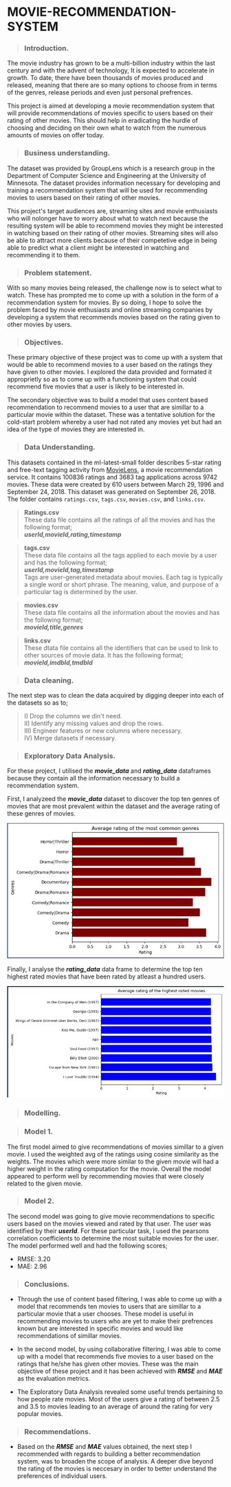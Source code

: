 # MOVIE-RECOMMENDATION-SYSTEM

> ### __Introduction.__
The movie industry has grown to be a multi-billion industry within the last century and with the advent of technology, It is expected to accelerate in growth. To date, there have been thousands of movies produced and released, meaning that there are so many options to choose from in terms of the genres, release periods and even just personal prefrences.

 This project is aimed at developing a movie recommendation system that will provide recommendations of movies specific to users based on their rating of other movies. This should help in eradicating the hurdle of choosing and deciding on their own what to watch from the numerous amounts of movies on offer today.

 > ### __Business understanding__.
The dataset was provided by GroupLens which is a research group in the Department of Computer Science and Engineering at the University of Minnesota. The dataset provides information necessary for developing and training a recommendation system that will be used for recommending movies to users based on their rating of other movies.

This project's target audiences are, streaming sites and movie enthusiasts who will nolonger have to worry about what to watch next because the resulting system will be able to recommend movies they might be interested in watching based on their rating of other movies. Streaming sites will also be able to attract more clients because of their competetive edge in being able to predict what a client might be interested in watching and recommending it to them.

> ### __Problem statement.__
With so many movies being released, the challenge now is to select what to watch. These has prompted me to come up with a solution in the form of a recommendation system for movies. By so doing, I hope to solve the problem faced by movie enthusiasts and online streaming companies by developing a system that recommends movies based on the rating given to other movies by users.   

> ### __Objectives.__
These primary objective of these project was to come up with a system that would be able to recommend movies to a user based on the ratings they have given to other movies. I explored the data provided and formated it approprietly so as to come up with a functioning system that could recommend five movies that a user is likely to be interested in.

The secondary objective was to build a model that uses content based recommendation to recommend movies to a user that are simillar to a particular movie within the dataset. These was a tentative solution for the cold-start problem whereby a user had not rated any movies yet but had an idea of the type of movies they are interested in. 

> ### __Data Understanding.__
This datasets contained in the ml-latest-small folder describes 5-star rating and free-text tagging activity from [MovieLens](http://movielens.org), a movie recommendation service. It contains 100836 ratings and 3683 tag applications across 9742 movies. These data were created by 610 users between March 29, 1996 and September 24, 2018. This dataset was generated on September 26, 2018. The folder contains `ratings.csv`, `tags.csv`, `movies.csv`, and `links.csv`.

> __Ratings.csv__<br>
These data file contains all the ratings of all the movies and has the following format;<br>
___userId,movieId,rating,timestamp___<br>

> __tags.csv__<br>
These data file contains all the tags applied to each movie by a user and has the following format;<br> 
___userId,movieId,tag,timestamp___<br> 
Tags are user-generated metadata about movies. Each tag is typically a single word or short phrase. The meaning, value, and purpose of a particular tag is determined by the user.<br>

> __movies.csv__<br>
These data file contains all the information about the movies and has the following format;<br> 
___movieId,title,genres___<br>

> __links.csv__<br>
These dtata file contains all the identifiers that can be used to link to other sources of movie data. It has the following format;<br> 
___movieId,imdbId,tmdbId___

> ### __Data cleaning.__

The next step was to clean the data acquired by digging deeper into each of the datasets so as to;

> I) Drop the columns we din't need.<br>
> II) Identify any missing values and drop the rows.<br>
> III) Engineer features or new columns where necessary.<br>
> IV) Merge datasets if necessary.

> ### __Exploratory Data Analysis.__
For these project, I utilised the ___movie_data___ and ___rating_data___ dataframes because they contain all the information necessary to build a recommendation system.

First, I analyzeed the ___movie_data___ dataset to discover the top ten genres of movies that are most prevalent within the dataset and the average rating of these genres of movies.

![Alt text](<Images/image.png>)

Finally, I analyse the ___rating_data___ data frame to determine the top ten highest rated movies that have been rated by atleast a hundred users.

![Alt text](<Images/image-1.png>)

> ### __Modelling.__

> ### __Model 1.__
The first model aimed to give recommendations of movies simillar to a given movie. I used the weighted avg of the ratings using cosine similarity as the weights. The movies which were more similar to the given movie will had a higher weight in the rating computation for the movie.
Overall the model appeared to perform well by recommending movies that were closely related to the given movie.

> ### __Model 2.__
The second model was going to give movie recommendations to specific users based on the movies viewed and rated by that user. The user was identified by their ___userId___. For these particular task, I used the pearsons correlation coefficients to determine the most suitable movies for the user. The model performed well and had the following scores;

* RMSE: 3.20
* MAE: 2.96

> ### __Conclusions.__
* Through the use of content based filtering, I was able to come up with a model that recommends ten movies to users that are simillar to a particular movie that a user chooses. These model is useful in recommending movies to users who are yet to make their prefrences known but are interested in specific movies and would like recommendations of simillar movies.

* In the second model, by using collaborative filtering, I was able to come up with a model that recommends five movies to a user based on the ratings that he/she has given other movies. These was the main objective of these project and it has been achieved with ___RMSE___ and ___MAE___ as the  evaluation metrics.

* The Exploratory Data Analysis revealed some useful trends pertaining to how people rate movies. Most of the users give a rating of between 2.5 and 3.5 to movies leading to an average of around the rating for very popular movies.

> ### __Recommendations.__
* Based on the ___RMSE___ and ___MAE___ values obtained, the next step I recommended with regards to building a better recommendation system, was to broaden the scope of analysis. A deeper dive beyond the rating of the movies is neccesary in order to better understand the preferences of individual users. 